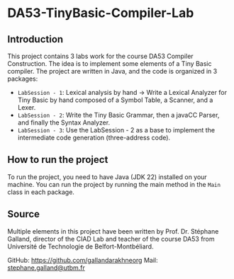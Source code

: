 # DA53-TinyBasic-Compiler-Lab

## Introduction
This project contains 3 labs work for the course DA53 Compiler Construction. The idea is to implement some elements of a Tiny Basic compiler.
The project are written in Java, and the code is organized in 3 packages:

- `LabSession - 1`: Lexical analysis by hand -> Write a Lexical Analyzer for Tiny Basic by hand composed of a Symbol Table, a Scanner, and a Lexer.
- `LabSession - 2`: Write the Tiny Basic Grammar, then a javaCC Parser, and finally the Syntax Analyzer.
- `LabSession - 3`: Use the LabSession - 2 as a base to implement the intermediate code generation (three-address code).

## How to run the project
To run the project, you need to have Java (JDK 22) installed on your machine. You can run the project by running the main method in the `Main` class in each package.

## Source
Multiple elements in this project have been written by Prof. Dr. Stéphane Galland, director of the CIAD Lab and teacher of the course DA53 from Université de Technologie de Belfort-Montbéliard.

GitHub: https://github.com/gallandarakhneorg
Mail: stephane.galland@utbm.fr